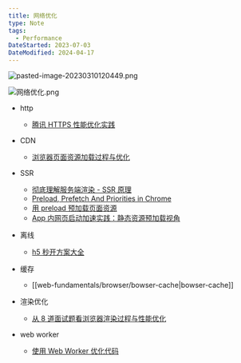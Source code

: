 ```yaml
---
title: 网络优化
type: Note
tags:
  - Performance
DateStarted: 2023-07-03
DateModified: 2024-04-17
---
```


![pasted-image-20230310120449.png](https://cdn.jsdelivr.net/gh/jenniferwonder/bimg/full-stack/pasted-image-20230310120449.png)

![网络优化.png](https://cdn.jsdelivr.net/gh/jenniferwonder/bimg/full-stack/%E7%BD%91%E7%BB%9C%E4%BC%98%E5%8C%96.png)

- http
  - [腾讯 HTTPS 性能优化实践](https://link.juejin.cn?target=https%3A%2F%2Fmp.weixin.qq.com%2Fs%2FV62VYS8KFNKxJxfzMYefrw "https://mp.weixin.qq.com/s/V62VYS8KFNKxJxfzMYefrw")
- CDN
  - [浏览器页面资源加载过程与优化](https://juejin.cn/post/6844903545016156174 "https://juejin.cn/post/6844903545016156174")
- SSR
  - [彻底理解服务端渲染 - SSR 原理](https://link.segmentfault.com/?enc=AMWFtt4O7XQHKjgdSrD5Xg%3D%3D.nV33qZSq6IKesyKtYwJwD2Sm%2Fs8W3Q4FBe9Qfv3VF92wANP2yIks3W4TL%2BqnvuoO)
  - [Preload, Prefetch And Priorities in Chrome](https://link.juejin.cn?target=https%3A%2F%2Fmedium.com%2Freloading%2Fpreload-prefetch-and-priorities-in-chrome-776165961bbf "https://medium.com/reloading/preload-prefetch-and-priorities-in-chrome-776165961bbf")
  - [用 preload 预加载页面资源](https://juejin.cn/post/6844903562070196237 "https://juejin.cn/post/6844903562070196237")
  - [App 内网页启动加速实践：静态资源预加载视角](https://link.juejin.cn?target=https%3A%2F%2Fmp.weixin.qq.com%2Fs%3F__biz%3DMzAwNTAzMjcxNg%3D%3D%26mid%3D2651425811%26idx%3D1%26sn%3Df839230a11fa269021c92b510dec47bc%26chksm%3D80dff270b7a87b66abdf73cf9df18efa3e9594c68ab4ca46ba28eb6d3e832969afad031b48fa%26mpshare%3D1%26scene%3D1%26srcid%3D%26sharer_sharetime%3D1569234865992%26sharer_shareid%3D14157f200c2bbcdb4b651ff5559c60ab%26rd2werd%3D1%23wechat_redirect "https://mp.weixin.qq.com/s?__biz=MzAwNTAzMjcxNg==&mid=2651425811&idx=1&sn=f839230a11fa269021c92b510dec47bc&chksm=80dff270b7a87b66abdf73cf9df18efa3e9594c68ab4ca46ba28eb6d3e832969afad031b48fa&mpshare=1&scene=1&srcid=&sharer_sharetime=1569234865992&sharer_shareid=14157f200c2bbcdb4b651ff5559c60ab&rd2werd=1#wechat_redirect")
- 离线
  - [h5 秒开方案大全](https://link.segmentfault.com/?enc=gv5q0BrRGgTafFiiK0zaCw%3D%3D.s%2FH4Zu5idvPnOOocE1ouhvrula%2Foe8McgnhoAB6YPO5qmKuzvKqDk1ZcCQyTUkOC4ta5yDjrDY0cB%2F2OkX2Zww%3D%3D)
- 缓存

  - [[web-fundamentals/browser/bowser-cache|bowser-cache]]

- 渲染优化
  - [从 8 道面试题看浏览器渲染过程与性能优化](https://link.segmentfault.com/?enc=NzM03V9F6h6xpjolCXl9OA%3D%3D.3vFT9fP6OfWi8kYBf20VC%2BZuPF4aZgesUlygI0q0naiVHBDzCUctn5hTCt7p2v%2B2)
- web worker
  - [使用 Web Worker 优化代码](https://link.segmentfault.com/?enc=jQANAwD2dLSYJPY9cIvIFA%3D%3D.v3DyadajJ0zy%2FQ3W4xJqzkylWV9sVHg4RMRrVAs5%2FPkS4IJ8gDruMEl%2Fk4NQkseb)
